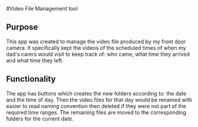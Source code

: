#Video File Management tool

## Purpose
This app was created to manage the video file produced by my front door camera. It specifically kept the videos of the scheduled times of when my dad's carers would visit to keep track of: who came, what time they arrived and what time they left.

## Functionality
The app has buttons which creates the new folders according to: the date and the time of day. Then the video files for that day would be renamed with easier to read naming convention then deleted if they were not part of the required time ranges. The remaining files are moved to the corresponding folders for the current date.